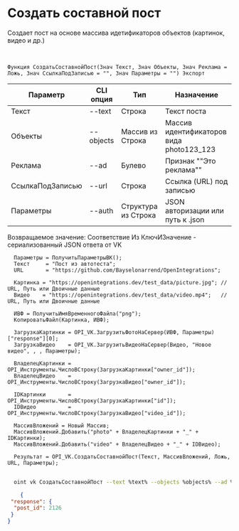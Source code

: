 ﻿---
sidebar_position: 2
---

# Создать составной пост
 Создает пост на основе массива идетификаторов объектов (картинок, видео и др.)


<br/>


`Функция СоздатьСоставнойПост(Знач Текст, Знач Объекты, Знач Реклама = Ложь, Знач СсылкаПодЗаписью = "", Знач Параметры = "") Экспорт`

  | Параметр | CLI опция | Тип | Назначение |
  |-|-|-|-|
  | Текст | --text | Строка | Текст поста |
  | Объекты | --objects | Массив из Строка | Массив идентификаторов вида photo123_123 |
  | Реклама | --ad | Булево | Признак ""Это реклама"" |
  | СсылкаПодЗаписью | --url | Строка | Ссылка (URL) под записью |
  | Параметры | --auth | Структура из Строка | JSON авторизации или путь к .json |

  
  Возвращаемое значение:   Соответствие Из КлючИЗначение - сериализованный JSON ответа от VK





```bsl title="Пример кода"
  Параметры = ПолучитьПараметрыВК();
  Текст     = "Пост из автотеста";
  URL       = "https://github.com/Bayselonarrend/OpenIntegrations";
  
  Картинка = "https://openintegrations.dev/test_data/picture.jpg"; // URL, Путь или Двоичные данные
  Видео    = "https://openintegrations.dev/test_data/video.mp4";   // URL, Путь или Двоичные данные
  
  ИВФ = ПолучитьИмяВременногоФайла("png");
  КопироватьФайл(Картинка, ИВФ);
  
  ЗагрузкаКартинки = OPI_VK.ЗагрузитьФотоНаСервер(ИВФ, Параметры)["response"][0];
  ЗагрузкаВидео    = OPI_VK.ЗагрузитьВидеоНаСервер(Видео, "Новое видео", , , Параметры);
  
  ВладелецКартинки = OPI_Инструменты.ЧислоВСтроку(ЗагрузкаКартинки["owner_id"]);
  ВладелецВидео    = OPI_Инструменты.ЧислоВСтроку(ЗагрузкаВидео["owner_id"]);
  
  IDКартинки       = OPI_Инструменты.ЧислоВСтроку(ЗагрузкаКартинки["id"]);
  IDВидео          = OPI_Инструменты.ЧислоВСтроку(ЗагрузкаВидео["video_id"]);
  
  МассивВложений = Новый Массив;
  МассивВложений.Добавить("photo" + ВладелецКартинки + "_" + IDКартинки);
  МассивВложений.Добавить("video" + ВладелецВидео + "_" + IDВидео);
  
  Результат = OPI_VK.СоздатьСоставнойПост(Текст, МассивВложений, Ложь, URL, Параметры);
```
	


```sh title="Пример команды CLI"
    
  oint vk СоздатьСоставнойПост --text %text% --objects %objects% --ad %ad% --url %url% --auth %auth%

```

```json title="Результат"
    {
 "response": {
  "post_id": 2126
 }
}
```
